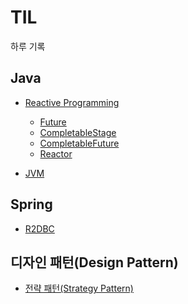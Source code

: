 # TIL
하루 기록

## Java
* [Reactive Programming](https://github.com/tlarbals824/TIL/tree/main/java/ReactiveProgramming)
  * [Future](https://github.com/tlarbals824/TIL/blob/main/java/ReactiveProgramming/Future/Future.md) 
  * [CompletableStage](https://github.com/tlarbals824/TIL/blob/main/java/ReactiveProgramming/CompletionStage/CompletionStage.md)
  * [CompletableFuture](https://github.com/tlarbals824/TIL/blob/main/java/ReactiveProgramming/CompletableFuture/CompletableFuture.md)
  * [Reactor]()

* [JVM](https://github.com/tlarbals824/TIL/blob/main/java/JVM/JVM.md)

## Spring

* [R2DBC](https://github.com/tlarbals824/TIL/blob/main/java/R2DBC/r2dbc.md)

## 디자인 패턴(Design Pattern)
* [전략 패턴(Strategy Pattern)](https://github.com/tlarbals824/TIL/blob/main/DesignPattern/StrategyPattern/StrategyPattern.md)